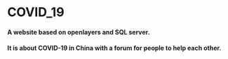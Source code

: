 # COVID_19
#### A website based on openlayers and SQL server.
#### It is about COVID-19 in China with a forum for people to help each other.
